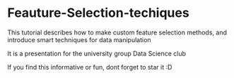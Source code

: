 # Feauture-Selection-techiques
This tutorial describes how to make custom feature selection methods, and introduce smart techniques for data manipulation

It is a presentation for the university group Data Science club 

If you find this informative or fun, dont forget to star it  :D
